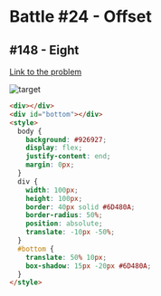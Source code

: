 # Battle #24 - Offset

## #148 - Eight

[Link to the problem](https://cssbattle.dev/play/148)

![target](https://cssbattle.dev/targets/148.png)


```html
<div></div>
<div id="bottom"></div>
<style>
  body {
    background: #926927;
    display: flex;
    justify-content: end;
    margin: 0px;
  }
  div {
    width: 100px;
    height: 100px;
    border: 40px solid #6D480A;
    border-radius: 50%;
    position: absolute;
    translate: -10px -50%;
  }
  #bottom {
    translate: 50% 10px;
    box-shadow: 15px -20px #6D480A;
  }
</style>
```

